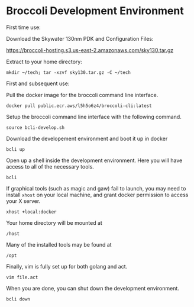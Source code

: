 # Broccoli Development Environment

First time use:

Download the Skywater 130nm PDK and Configuration Files: 

https://broccoli-hosting.s3.us-east-2.amazonaws.com/sky130.tar.gz

Extract to your home directory: 
```
mkdir ~/tech; tar -xzvf sky130.tar.gz -C ~/tech
```

First and subsequent use:

Pull the docker image for the broccoli command line interface.
```
docker pull public.ecr.aws/l5h5o6z4/broccoli-cli:latest
```

Setup the broccoli command line interface with the following command.
```
source bcli-develop.sh
```

Download the developement environment and boot it up in docker
```
bcli up
```

Open up a shell inside the development environment. Here you will have access to all of the necessary tools.
```
bcli
```

If graphical tools (such as magic and gaw) fail to launch, you may need to install ```xhost``` on your local machine, and grant docker permission to access your X server.
```
xhost +local:docker
```

Your home directory will be mounted at
```
/host
```

Many of the installed tools may be found at
```
/opt
```

Finally, vim is fully set up for both golang and act.
```
vim file.act
```

When you are done, you can shut down the development environment.
```
bcli down
```

